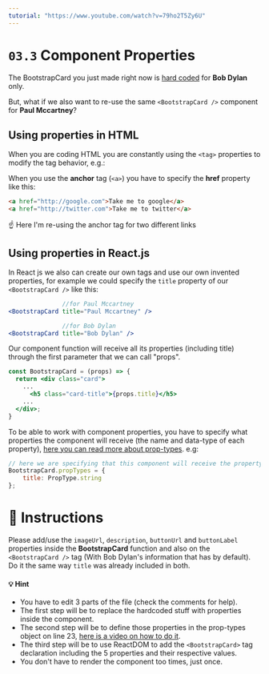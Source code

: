 ```yaml
---
tutorial: "https://www.youtube.com/watch?v=79ho2T5Zy6U"
---
```


# `03.3` Component Properties

The BootstrapCard you just made right now is [hard coded](https://www.quora.com/What-does-hard-coded-something-mean-in-computer-programming-context) for **Bob Dylan** only.

But, what if we also want to re-use the same `<BootstrapCard />` component for **Paul Mccartney**?

## Using properties in HTML

When you are coding HTML you are constantly using the `<tag>` properties to modify the tag behavior, e.g.:

When you use the **anchor** tag (`<a>`) you have to specify the **href** property like this:

```html
<a href="http://google.com">Take me to google</a>
<a href="http://twitter.com">Take me to twitter</a>
```

:point_up: Here I'm re-using the anchor tag for two different links

## Using properties in React.js

In React js we also can create our own tags and use our own invented properties, for example we could specify the `title` property of our `<BootstrapCard />` like this:

```jsx
               //for Paul Mccartney
<BootstrapCard title="Paul Mccartney" />

               //for Bob Dylan
<BootstrapCard title="Bob Dylan" />
```

Our component function will receive all its properties (including title) through the first parameter that we can call "props".

```jsx
const BootstrapCard = (props) => {
  return <div class="card">
    ...
      <h5 class="card-title">{props.title}</h5>
    ...
  </div>;
}
```

To be able to work with component properties, you have to specify what properties the component will receive (the name and data-type of each property), [here you can read more about prop-types](https://reactjs.org/docs/typechecking-with-proptypes.html). e.g:

```js
// here we are specifying that this component will receive the property "title" and it will be a string.
BootstrapCard.propTypes = {
	title: PropType.string
};
```

# :speech_balloon: Instructions

Please add/use the `imageUrl`, `description`, `buttonUrl` and `buttonLabel` properties inside the **BootstrapCard** function and also on the `<BootstrapCard />` tag (With Bob Dylan's information that has by default). Do it the same way `title` was already included in both.

#### :bulb: Hint

- You have to edit 3 parts of the file (check the comments for help).
- The first step will be to replace the hardcoded stuff with properties inside the component.
- The second step will be to define those properties in the prop-types object on line 23, [here is a video on how to do it](https://www.youtube.com/watch?v=oty7VGcXK44).
- The third step will be to use ReactDOM to add the `<BootstrapCard>` tag declaration including the 5 properties and their respective values.
- You don't have to render the component too times, just once.
